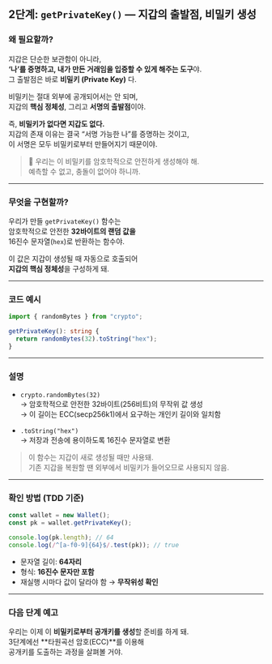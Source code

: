 ## 2단계: `getPrivateKey()` — 지갑의 출발점, 비밀키 생성

### 왜 필요할까?

지갑은 단순한 보관함이 아니라,  
**‘나’를 증명하고, 내가 만든 거래임을 입증할 수 있게 해주는 도구**야.  
그 출발점은 바로 **비밀키 (Private Key)** 다.

비밀키는 절대 외부에 공개되어서는 안 되며,  
지갑의 **핵심 정체성**, 그리고 **서명의 출발점**이야.

즉, **비밀키가 없다면 지갑도 없다.**  
지갑의 존재 이유는 결국 “서명 가능한 나”를 증명하는 것이고,  
이 서명은 모두 비밀키로부터 만들어지기 때문이야.

> 📌 우리는 이 비밀키를 암호학적으로 안전하게 생성해야 해.  
> 예측할 수 없고, 충돌이 없어야 하니까.

---

### 무엇을 구현할까?

우리가 만들 `getPrivateKey()` 함수는  
암호학적으로 안전한 **32바이트의 랜덤 값을**  
16진수 문자열(`hex`)로 반환하는 함수야.

이 값은 지갑이 생성될 때 자동으로 호출되어  
**지갑의 핵심 정체성**을 구성하게 돼.

---

### 코드 예시

```ts
import { randomBytes } from "crypto";

getPrivateKey(): string {
  return randomBytes(32).toString("hex");
}
```

---

### 설명

- `crypto.randomBytes(32)`  
  → 암호학적으로 안전한 32바이트(256비트)의 무작위 값 생성  
  → 이 길이는 ECC(secp256k1)에서 요구하는 개인키 길이와 일치함

- `.toString("hex")`  
  → 저장과 전송에 용이하도록 16진수 문자열로 변환

> 이 함수는 지갑이 새로 생성될 때만 사용돼.  
> 기존 지갑을 복원할 땐 외부에서 비밀키가 들어오므로 사용되지 않음.

---

### 확인 방법 (TDD 기준)

```ts
const wallet = new Wallet();
const pk = wallet.getPrivateKey();

console.log(pk.length); // 64
console.log(/^[a-f0-9]{64}$/.test(pk)); // true
```

- 문자열 길이: **64자리**
- 형식: **16진수 문자만 포함**
- 재실행 시마다 값이 달라야 함 → **무작위성 확인**

---

### 다음 단계 예고

우리는 이제 이 **비밀키로부터 공개키를 생성**할 준비를 하게 돼.  
3단계에선 **타원곡선 암호(ECC)**를 이용해  
공개키를 도출하는 과정을 살펴볼 거야.
